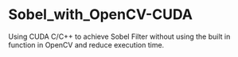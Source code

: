 # Sobel_with_OpenCV-CUDA
Using CUDA C/C++ to achieve Sobel Filter without using the built in function in OpenCV and reduce execution time.
